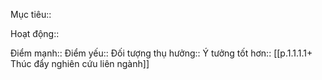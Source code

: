 

Mục tiêu::

Hoạt động::

Điểm mạnh::
Điểm yếu::
Đối tượng thụ hưởng::
Ý tưởng tốt hơn:: [[p.1.1.1.1+ Thúc đẩy nghiên cứu liên ngành]]